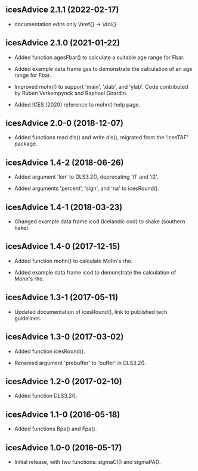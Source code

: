 ## icesAdvice 2.1.1 (2022-02-17)

- documentation edits only \href{} -> \doi{}


## icesAdvice 2.1.0 (2021-01-22)

- Added function agesFbar() to calculate a suitable age range for Fbar.

- Added example data frame gss to demonstrate the calculation of an age range
  for Fbar.

- Improved mohn() to support 'main', 'xlab', and 'ylab'. Code contributed by
  Ruben Verkempynck and Raphael Girardin.

- Added ICES (2020) reference to mohn() help page.





## icesAdvice 2.0-0 (2018-12-07)

- Added functions read.dls() and write.dls(), migrated from the 'icesTAF'
  package.





## icesAdvice 1.4-2 (2018-06-26)

- Added argument 'len' to DLS3.2(), deprecating 'i1' and 'i2'.

- Added arguments 'percent', 'sign', and 'na' to icesRound().





## icesAdvice 1.4-1 (2018-03-23)

- Changed example data frame icod (Icelandic cod) to shake (southern hake).





## icesAdvice 1.4-0 (2017-12-15)

- Added function mohn() to calculate Mohn's rho.

- Added example data frame icod to demonstrate the calculation of Mohn's rho.





## icesAdvice 1.3-1 (2017-05-11)

- Updated documentation of icesRound(), link to published tech guidelines.





## icesAdvice 1.3-0 (2017-03-02)

- Added function icesRound().

- Renamed argument 'prebuffer' to 'buffer' in DLS3.2().





## icesAdvice 1.2-0 (2017-02-10)

- Added function DLS3.2().





## icesAdvice 1.1-0 (2016-05-18)

- Added functions Bpa() and Fpa().





## icesAdvice 1.0-0 (2016-05-17)

- Initial release, with two functions: sigmaCI() and sigmaPA().
